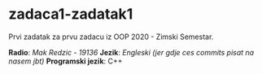 # zadaca1-zadatak1
Prvi zadatak za prvu zadacu iz OOP 2020 - Zimski Semestar.

**Radio**: *Mak Redzic - 19136*
**Jezik**: *Engleski (jer gdje ces commits pisat na nasem jbt)*
**Programski jezik**: C++
